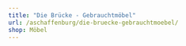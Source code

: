 ```yaml
---
title: "Die Brücke - Gebrauchtmöbel"
url: /aschaffenburg/die-bruecke-gebrauchtmoebel/
shop: Möbel
---
```

